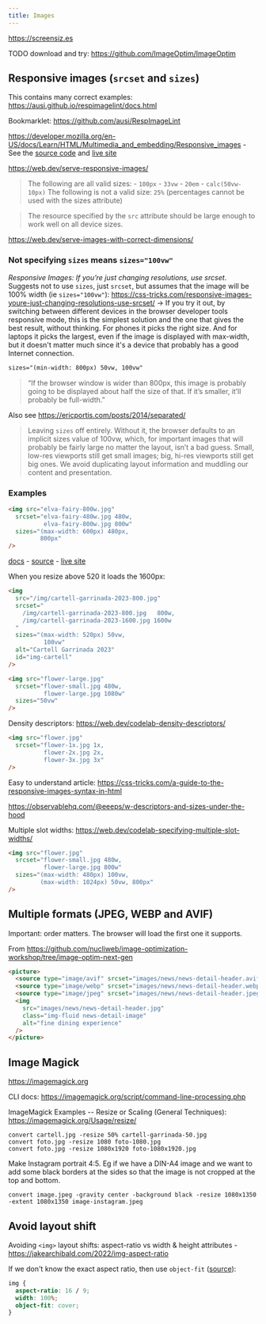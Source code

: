 ```yaml
---
title: Images
---
```


https://screensiz.es

TODO download and try: https://github.com/ImageOptim/ImageOptim

## Responsive images (`srcset` and `sizes`)

This contains many correct examples: https://ausi.github.io/respimagelint/docs.html

Bookmarklet: https://github.com/ausi/RespImageLint

https://developer.mozilla.org/en-US/docs/Learn/HTML/Multimedia_and_embedding/Responsive_images - See the [source code](https://github.com/mdn/learning-area/blob/main/html/multimedia-and-embedding/responsive-images/responsive.html) and [live site](https://mdn.github.io/learning-area/html/multimedia-and-embedding/responsive-images/responsive.html)

https://web.dev/serve-responsive-images/

> The following are all valid sizes: - `100px` - `33vw` - `20em` - `calc(50vw-10px)` The following is not a valid size: `25%` (percentages cannot be used with the sizes attribute)

> The resource specified by the `src` attribute should be large enough to work well on all device sizes.

https://web.dev/serve-images-with-correct-dimensions/

### Not specifying `sizes` means `sizes="100vw"`

_Responsive Images: If you’re just changing resolutions, use srcset_. Suggests not to use `sizes`, just `srcset`, but assumes that the image will be 100% width (ie `sizes="100vw"`): https://css-tricks.com/responsive-images-youre-just-changing-resolutions-use-srcset/ → If you try it out, by switching between different devices in the browser developer tools responsive mode, this is the simplest solution and the one that gives the best result, without thinking. For phones it picks the right size. And for laptops it picks the largest, even if the image is displayed with max-width, but it doesn't matter much since it's a device that probably has a good Internet connection.

```html
sizes="(min-width: 800px) 50vw, 100vw"
```

> “If the browser window is wider than 800px, this image is probably going to be displayed about half the size of that. If it’s smaller, it’ll probably be full-width.”

Also see https://ericportis.com/posts/2014/separated/

> Leaving `sizes` off entirely. Without it, the browser defaults to an implicit sizes value of 100vw, which, for important images that will probably be fairly large no matter the layout, isn’t a bad guess. Small, low-res viewports still get small images; big, hi-res viewports still get big ones. We avoid duplicating layout information and muddling our content and presentation.

### Examples

<!-- prettier-ignore -->
```html
<img src="elva-fairy-800w.jpg"
  srcset="elva-fairy-480w.jpg 480w,
          elva-fairy-800w.jpg 800w"
  sizes="(max-width: 600px) 480px,
         800px"
/>
```

[docs](https://developer.mozilla.org/en-US/docs/Learn/HTML/Multimedia_and_embedding/Responsive_images) - [source](https://github.com/mdn/learning-area/blob/main/html/multimedia-and-embedding/responsive-images/responsive.html) - [live site](https://mdn.github.io/learning-area/html/multimedia-and-embedding/responsive-images/responsive.html)

When you resize above 520 it loads the 1600px:

```html
<img
  src="/img/cartell-garrinada-2023-800.jpg"
  srcset="
    /img/cartell-garrinada-2023-800.jpg   800w,
    /img/cartell-garrinada-2023-1600.jpg 1600w
  "
  sizes="(max-width: 520px) 50vw,
          100vw"
  alt="Cartell Garrinada 2023"
  id="img-cartell"
/>
```

<!-- prettier-ignore -->
```html
<img src="flower-large.jpg"
  srcset="flower-small.jpg 480w,
          flower-large.jpg 1080w"
  sizes="50vw"
/>
```

Density descriptors: https://web.dev/codelab-density-descriptors/

<!-- prettier-ignore -->
```html
<img src="flower.jpg"
  srcset="flower-1x.jpg 1x,
          flower-2x.jpg 2x,
          flower-3x.jpg 3x"
/>
```

Easy to understand article: https://css-tricks.com/a-guide-to-the-responsive-images-syntax-in-html

https://observablehq.com/@eeeps/w-descriptors-and-sizes-under-the-hood

Multiple slot widths: https://web.dev/codelab-specifying-multiple-slot-widths/

<!-- prettier-ignore -->
```html
<img src="flower.jpg"
  srcset="flower-small.jpg 480w,
          flower-large.jpg 800w"
  sizes="(max-width: 480px) 100vw,
         (max-width: 1024px) 50vw, 800px"
/>
```

## Multiple formats (JPEG, WEBP and AVIF)

Important: order matters. The browser will load the first one it supports.

From https://github.com/nucliweb/image-optimization-workshop/tree/image-optim-next-gen

```html
<picture>
  <source type="image/avif" srcset="images/news/news-detail-header.avif" />
  <source type="image/webp" srcset="images/news/news-detail-header.webp" />
  <source type="image/jpeg" srcset="images/news/news-detail-header.jpeg" />
  <img
    src="images/news/news-detail-header.jpg"
    class="img-fluid news-detail-image"
    alt="fine dining experience"
  />
</picture>
```

## Image Magick

https://imagemagick.org

CLI docs: https://imagemagick.org/script/command-line-processing.php

ImageMagick Examples -- Resize or Scaling (General Techniques): https://imagemagick.org/Usage/resize/

```shell
convert cartell.jpg -resize 50% cartell-garrinada-50.jpg
convert foto.jpg -resize 1080 foto-1080.jpg
convert foto.jpg -resize 1080x1920 foto-1080x1920.jpg
```

Make Instagram portrait 4:5. Eg if we have a DIN-A4 image and we want to add some black borders at the sides so that the image is not cropped at the top and bottom.

```shell
convert image.jpeg -gravity center -background black -resize 1080x1350 -extent 1080x1350 image-instagram.jpeg
```

## Avoid layout shift

Avoiding `<img>` layout shifts: aspect-ratio vs width & height attributes - https://jakearchibald.com/2022/img-aspect-ratio

If we don't know the exact aspect ratio, then use `object-fit` ([source](https://web.dev/serve-images-with-correct-dimensions/#avoid-layout-shifts-by-specifying-dimensions)):

```css
img {
  aspect-ratio: 16 / 9;
  width: 100%;
  object-fit: cover;
}
```

